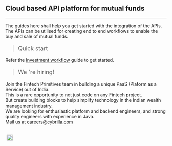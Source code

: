 <!--<h1>Fintech Primitives</h1>-->

## Cloud based API platform for mutual funds
------------------------------

<!--<h4>The guides available here shall help your technical team to understand the integration of the APIs.</h4>
<h4>The APIs can be utilised for creating investors, KYC, handling different types of orders; as well as getting reporting on transactions.</h4>-->

<!--New visitor?-->
The guides here shall help you get started with the integration of the APIs.<br>
The APIs can be utilised for creating end to end workflows to enable the buy and sale of mutual funds.

><p style="font-size:18px">Quick start</p>

Refer the [Investment workflow](/pages/quickstart) guide to get started.

><p style="font-size:18px">We 're hiring!</p>

Join the Fintech Primitives team in building a unique PaaS (Plaform as a Service) out of India.<br>
This is a rare opportunity to not just code on any Fintech project.<br>
But create building blocks to help simplify technology in the Indian wealth management industry.<br> 
We are looking for enthusiastic platform and backend engineers, and strong quality engineers with experience in Java.<br>
Mail us at [careers@cybrilla.com](mailto:careers@cybrilla.com)

<br>
<img height="19px" style="margin-left: 4px;" src="https://img.shields.io/badge/v1.1-Updated on 24/05/2019-42b983.svg"/>
